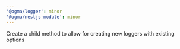 ```yaml
---
'@ogma/logger': minor
'@ogma/nestjs-module': minor
---
```


Create a child method to allow for creating new loggers with existing options
